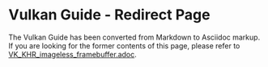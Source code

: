 # Vulkan Guide - Redirect Page

The Vulkan  Guide has been converted from Markdown to Asciidoc markup. If you are looking for the former contents of this page, please refer to [VK_KHR_imageless_framebuffer.adoc](./VK_KHR_imageless_framebuffer.adoc).
